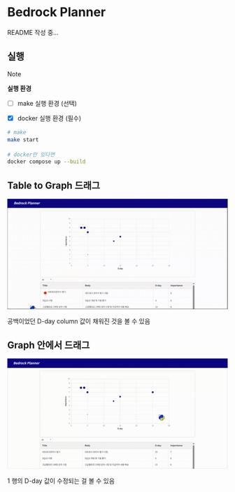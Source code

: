 # Bedrock Planner

README 작성 중...

## 실행

> [!NOTE]
> 
> **실행 환경**
> 
> * [ ] make 실행 환경 (선택)
> 
> * [x] docker 실행 환경 (필수)

```bash
# make
make start

# docker만 있다면
docker compose up --build
```

## Table to Graph 드래그

![drag1](imgs/dragfromtable.gif)

공백이었던 D-day column 값이 채워진 것을 볼 수 있음


## Graph 안에서 드래그

![drag2](imgs/dragingraph.gif)

1 행의 D-day 값이 수정되는 걸 볼 수 있음